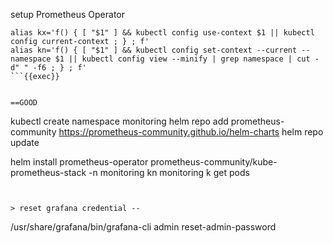 setup Prometheus Operator

```
alias kx='f() { [ "$1" ] && kubectl config use-context $1 || kubectl config current-context ; } ; f'
alias kn='f() { [ "$1" ] && kubectl config set-context --current --namespace $1 || kubectl config view --minify | grep namespace | cut -d" " -f6 ; } ; f'
```{{exec}}


==GOOD
```
kubectl create namespace monitoring
helm repo add prometheus-community https://prometheus-community.github.io/helm-charts
helm repo update

helm install prometheus-operator prometheus-community/kube-prometheus-stack -n monitoring
kn monitoring 
k get pods
```{{exec}}


> reset grafana credential --
```
/usr/share/grafana/bin/grafana-cli admin reset-admin-password
```{{exec}}
